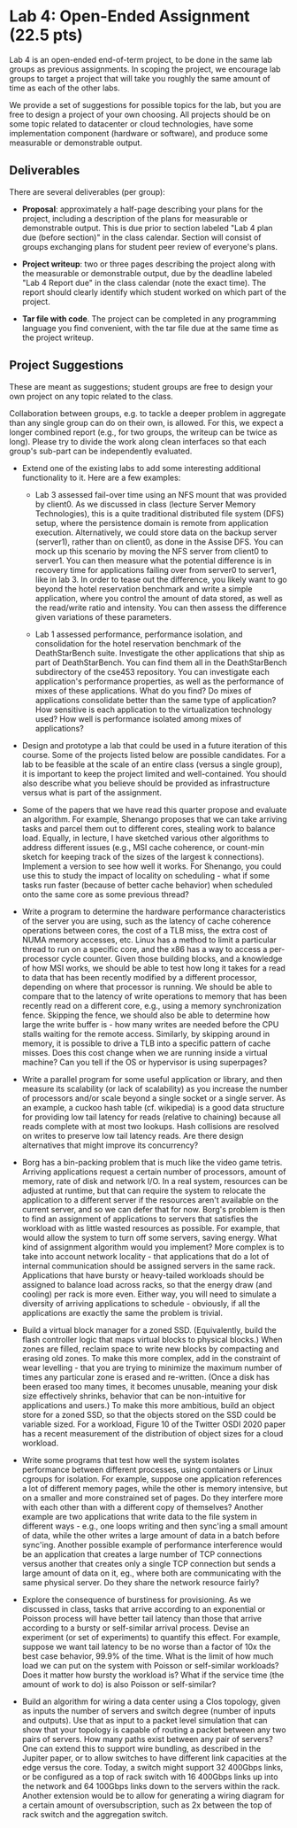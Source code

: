# Lab 4: Open-Ended Assignment (22.5 pts)

Lab 4 is an open-ended end-of-term project, to be done in the same lab
groups as previous assignments. In scoping the project, we encourage
lab groups to target a project that will take you roughly the same
amount of time as each of the other labs.

We provide a set of suggestions for possible topics for the lab, but
you are free to design a project of your own choosing. All projects
should be on some topic related to datacenter or cloud technologies,
have some implementation component (hardware or software), and produce
some measurable or demonstrable output.

## Deliverables

There are several deliverables (per group):

  * **Proposal**: approximately a half-page describing your plans for
    the project, including a description of the plans for measurable
    or demonstrable output. This is due prior to section labeled "Lab
    4 plan due (before section)" in the class calendar. Section will
    consist of groups exchanging plans for student peer review of
    everyone's plans.

  * **Project writeup**: two or three pages describing the project
    along with the measurable or demonstrable output, due by the
    deadline labeled "Lab 4 Report due" in the class calendar (note
    the exact time). The report should clearly identify which student
    worked on which part of the project.

  * **Tar file with code**. The project can be completed in any
    programming language you find convenient, with the tar file due at
    the same time as the project writeup.

## Project Suggestions

These are meant as suggestions; student groups are free to design your
own project on any topic related to the class.

Collaboration between groups, e.g. to tackle a deeper problem in
aggregate than any single group can do on their own, is allowed. For
this, we expect a longer combined report (e.g., for two groups, the
writeup can be twice as long). Please try to divide the work along
clean interfaces so that each group's sub-part can be independently
evaluated.

* Extend one of the existing labs to add some interesting additional
  functionality to it. Here are a few examples:
  
  * Lab 3 assessed fail-over time using an NFS mount that was provided
    by client0. As we discussed in class (lecture Server Memory
    Technologies), this is a quite traditional distributed file system
    (DFS) setup, where the persistence domain is remote from
    application execution. Alternatively, we could store data on the
    backup server (server1), rather than on client0, as done in the
    Assise DFS. You can mock up this scenario by moving the NFS server
    from client0 to server1. You can then measure what the potential
    difference is in recovery time for applications failing over from
    server0 to server1, like in lab 3. In order to tease out the
    difference, you likely want to go beyond the hotel reservation
    benchmark and write a simple application, where you control the
    amount of data stored, as well as the read/write ratio and
    intensity. You can then assess the difference given variations of
    these parameters.

  * Lab 1 assessed performance, performance isolation, and
    consolidation for the hotel reservation benchmark of the
    DeathStarBench suite. Investigate the other applications that ship
    as part of DeathStarBench. You can find them all in the
    DeathStarBench subdirectory of the cse453 repository. You can
    investigate each application's performance properties, as well as
    the performance of mixes of these applications. What do you find?
    Do mixes of applications consolidate better than the same type of
    application? How sensitive is each application to the
    virtualization technology used? How well is performance isolated
    among mixes of applications?

* Design and prototype a lab that could be used in a future iteration
  of this course. Some of the projects listed below are possible
  candidates. For a lab to be feasible at the scale of an entire class
  (versus a single group), it is important to keep the project limited
  and well-contained. You should also describe what you believe should
  be provided as infrastructure versus what is part of the assignment.

* Some of the papers that we have read this quarter propose and
  evaluate an algorithm. For example, Shenango proposes that we can
  take arriving tasks and parcel them out to different cores, stealing
  work to balance load. Equally, in lecture, I have sketched various
  other algorithms to address different issues (e.g., MSI cache
  coherence, or count-min sketch for keeping track of the sizes of the
  largest k connections). Implement a version to see how well it
  works. For Shenango, you could use this to study the impact of
  locality on scheduling - what if some tasks run faster (because of
  better cache behavior) when scheduled onto the same core as some
  previous thread?

* Write a program to determine the hardware performance
  characteristics of the server you are using, such as the latency of
  cache coherence operations between cores, the cost of a TLB miss,
  the extra cost of NUMA memory accesses, etc. Linux has a method to
  limit a particular thread to run on a specific core, and the x86 has
  a way to access a per-processor cycle counter. Given those building
  blocks, and a knowledge of how MSI works, we should be able to test
  how long it takes for a read to data that has been recently modified
  by a different processor, depending on where that processor is
  running. We should be able to compare that to the latency of write
  operations to memory that has been recently read on a different
  core, e.g., using a memory synchronization fence. Skipping the
  fence, we should also be able to determine how large the write
  buffer is - how many writes are needed before the CPU stalls waiting
  for the remote access. Similarly, by skipping around in memory, it
  is possible to drive a TLB into a specific pattern of cache
  misses. Does this cost change when we are running inside a virtual
  machine? Can you tell if the OS or hypervisor is using superpages?

* Write a parallel program for some useful application or library, and
  then measure its scalability (or lack of scalability) as you
  increase the number of processors and/or scale beyond a single
  socket or a single server. As an example, a cuckoo hash table
  (cf. wikipedia) is a good data structure for providing low tail
  latency for reads (relative to chaining) because all reads complete
  with at most two lookups. Hash collisions are resolved on writes to
  preserve low tail latency reads. Are there design alternatives that
  might improve its concurrency?

* Borg has a bin-packing problem that is much like the video game
  tetris. Arriving applications request a certain number of
  processors, amount of memory, rate of disk and network I/O. In a
  real system, resources can be adjusted at runtime, but that can
  require the system to relocate the application to a different server
  if the resources aren't available on the current server, and so we
  can defer that for now. Borg's problem is then to find an assignment
  of applications to servers that satisfies the workload with as
  little wasted resources as possible. For example, that would allow
  the system to turn off some servers, saving energy. What kind of
  assignment algorithm would you implement? More complex is to take
  into account network locality - that applications that do a lot of
  internal communication should be assigned servers in the same
  rack. Applications that have bursty or heavy-tailed workloads should
  be assigned to balance load across racks, so that the energy draw
  (and cooling) per rack is more even. Either way, you will need to
  simulate a diversity of arriving applications to schedule -
  obviously, if all the applications are exactly the same the problem
  is trivial.

* Build a virtual block manager for a zoned SSD. (Equivalently, build
  the flash controller logic that maps virtual blocks to physical
  blocks.) When zones are filled, reclaim space to write new blocks by
  compacting and erasing old zones. To make this more complex, add in
  the constraint of wear levelling - that you are trying to minimize
  the maximum number of times any particular zone is erased and
  re-written. (Once a disk has been erased too many times, it becomes
  unusable, meaning your disk size effectively shrinks, behavior that
  can be non-intuitive for applications and users.) To make this more
  ambitious, build an object store for a zoned SSD, so that the
  objects stored on the SSD could be variable sized. For a workload,
  Figure 10 of the Twitter OSDI 2020 paper has a recent measurement of
  the distribution of object sizes for a cloud workload.

* Write some programs that test how well the system isolates
  performance between different processes, using containers or Linux
  cgroups for isolation. For example, suppose one application
  references a lot of different memory pages, while the other is
  memory intensive, but on a smaller and more constrained set of
  pages. Do they interfere more with each other than with a different
  copy of themselves? Another example are two applications that write
  data to the file system in different ways - e.g., one loops writing
  and then sync'ing a small amount of data, while the other writes a
  large amount of data in a batch before sync'ing. Another possible
  example of performance interference would be an application that
  creates a large number of TCP connections versus another that
  creates only a single TCP connection but sends a large amount of
  data on it, eg., where both are communicating with the same physical
  server. Do they share the network resource fairly?

* Explore the consequence of burstiness for provisioning. As we
  discussed in class, tasks that arrive according to an exponential or
  Poisson process will have better tail latency than those that arrive
  according to a bursty or self-similar arrival process. Devise an
  experiment (or set of experiments) to quantify this effect. For
  example, suppose we want tail latency to be no worse than a factor
  of 10x the best case behavior, 99.9% of the time. What is the limit
  of how much load we can put on the system with Poisson or
  self-similar workloads? Does it matter how bursty the workload is?
  What if the service time (the amount of work to do) is also Poisson
  or self-similar?

* Build an algorithm for wiring a data center using a Clos topology,
  given as inputs the number of servers and switch degree (number of
  inputs and outputs). Use that as input to a packet level simulation
  that can show that your topology is capable of routing a packet
  between any two pairs of servers. How many paths exist between any
  pair of servers? One can extend this to support wire bundling, as
  described in the Jupiter paper, or to allow switches to have
  different link capacities at the edge versus the core. Today, a
  switch might support 32 400Gbps links, or be configured as a top of
  rack switch with 16 400Gbps links up into the network and 64 100Gbps
  links down to the servers within the rack. Another extension would
  be to allow for generating a wiring diagram for a certain amount of
  oversubscription, such as 2x between the top of rack switch and the
  aggregation switch.

